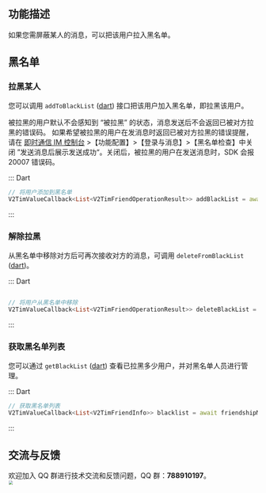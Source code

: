 ## 功能描述
如果您需屏蔽某人的消息，可以把该用户拉入黑名单。

## 黑名单
### 拉黑某人
您可以调用 `addToBlackList` ([dart](https://pub.dev/documentation/tencent_im_sdk_plugin_platform_interface/latest/im_flutter_plugin_platform_interface/ImFlutterPlatform/addToBlackList.html)) 接口把该用户加入黑名单，即拉黑该用户。

被拉黑的用户默认不会感知到 “被拉黑” 的状态，消息发送后不会返回已被对方拉黑的错误码。
如果希望被拉黑的用户在发消息时返回已被对方拉黑的错误提醒，请在 [即时通信 IM 控制台](https://console.cloud.tencent.com/im) >【功能配置】>【登录与消息】>【黑名单检查】中关闭 ”发送消息后展示发送成功“。关闭后，被拉黑的用户在发送消息时，SDK 会报 20007 错误码。

<dx-tabs>
::: Dart

```dart
// 将用户添加到黑名单
V2TimValueCallback<List<V2TimFriendOperationResult>> addBlackList = await friendshipManager.addToBlackList(userIDList: ['user1']);
```
:::

</dx-tabs>

### 解除拉黑
从黑名单中移除对方后可再次接收对方的消息，可调用 `deleteFromBlackList` ([dart](https://pub.dev/documentation/tencent_im_sdk_plugin_platform_interface/latest/im_flutter_plugin_platform_interface/ImFlutterPlatform/deleteFromBlackList.html))。

<dx-tabs>
::: Dart

```dart

// 将用户从黑名单中移除
V2TimValueCallback<List<V2TimFriendOperationResult>> deleteBlackList = await friendshipManager.deleteFromBlackList(userIDList: ['user1']);
```
:::
</dx-tabs>

### 获取黑名单列表
您可以通过 `getBlackList` ([dart](https://pub.dev/documentation/tencent_im_sdk_plugin_platform_interface/latest/im_flutter_plugin_platform_interface/ImFlutterPlatform/getBlackList.html)) 查看已拉黑多少用户，并对黑名单人员进行管理。

<dx-tabs>
::: Dart

```dart
// 获取黑名单列表
V2TimValueCallback<List<V2TimFriendInfo>> blacklist = await friendshipManager.getBlackList();
```
:::

</dx-tabs>

## 交流与反馈

欢迎加入 QQ 群进行技术交流和反馈问题，QQ 群：**788910197**。
<img style="width: 200px; max-width: inherit; zoom: 50%;" src="https://qcloudimg.tencent-cloud.cn/raw/f351a1640d265047db85ffab1cd086a7.png" />

